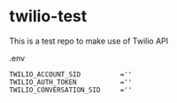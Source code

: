 # twilio-test

This is a test repo to make use of Twilio API

.env

```
TWILIO_ACCOUNT_SID          =''
TWILIO_AUTH_TOKEN           =''
TWILIO_CONVERSATION_SID     =''
```
